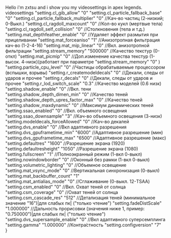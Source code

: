 Hello i'm zxtsu and i show you my videosettings in apex legends.
videosettings
"setting.cl_gib_allow"		"0"
	"setting.cl_particle_fallback_base"		"0"
	"setting.cl_particle_fallback_multiplier"		"0"	//Кач-во частиц (2-низкий; 0-Выкл.)
	"setting.cl_ragdoll_maxcount"		"0"						//Кол-во кукл (мертвые тела)
	"setting.cl_ragdoll_self_collision"		"0"					//Столкновения (тела и т.д.)
	"setting.mat_depthfeather_enable"		"0"					//Удаляет эффект размытия при прицеливании
	"setting.mat_forceaniso"		"1"							//Анизотропная фильтрация кач-во (1-2-4-16)
	"setting.mat_mip_linear"		"0"							//Вкл. анизотропной фильтрации
	"setting.stream_memory"		"500000"						//Качество текстур (0-откл)
	"setting.mat_picmip"		"0"								//Доп.изменение качества текстур (1-высок. 4-низк)(работает при параметре "setting.stream_memory" "0" )
	"setting.particle_cpu_level"		"0"						//Частицы обрабатываемые процессором (вспышки, взрывы)
	"setting.r_createmodeldecals"		"0"						//Декали, следы от ударов и прочее
	"setting.r_decals"		"0"									//Декали, следы от ударов и прочее
	"setting.r_lod_switch_scale"		"0.3"				//Качество моделей (0.6 низк)
	"setting.shadow_enable"		"0"								//Вкл. тени
	"setting.shadow_depth_dimen_min"		"0"					//Качество теней
	"setting.shadow_depth_upres_factor_max"		"0"				//Качество теней
	"setting.shadow_maxdynamic"		"0"							//Максимум динамических теней
	"setting.ssao_enabled"		"0"								//Вкл. объемного освещения
	"setting.ssao_downsample"		"3"							//Кач-во объемного освещения (3-низк)
	"setting.modeldecals_forceAllowed"		"0"			//Кач-во декалей
	"setting.dvs_enable"		"0"								//Вкл адаптивного разрешения
	"setting.dvs_gpuframetime_min"		"6000"					//Адаптивное разрешение (мин)
	"setting.dvs_gpuframetime_max"		"6500"					//Адаптивное разрешение	(макс)
	"setting.defaultres"		"1600"							//Разрешение экрана (1920)
	"setting.defaultresheight"		"1050"						//Разрешение экрана (1080)
	"setting.fullscreen"		"1"								//Полноэкранный режим (1-вкл 0-выкл)
	"setting.nowindowborder"		"0"							//Оконный без рамки (1-вкл 0-выкл)
	"setting.volumetric_lighting"		"0"						//Объемное освещение
	"setting.mat_vsync_mode"		"0"							//Вертикальная синхронизация (0-выкл)
	"setting.mat_backbuffer_count"		"1"					
	"setting.mat_antialias_mode"		"0"						//Сглаживание (0-выкл. 12-TSAA)
	"setting.csm_enabled"		"0"								//Вкл. Охват теней от солнца
	"setting.csm_coverage"		"0"								//Охват теней от солнца
	"setting.csm_cascade_res"		"512"						//Детализация теней (минимальное значение "16")|для слабых пк| ("только чтение")
	"setting.fadeDistScale"		"1.000000"						//Дальность прорисовки (значения ниже 1, пример: "0.750000")|для слабых пк| ("только чтение")
	"setting.dvs_supersample_enable"		"0"					//Вкл адаптивного суперсемплинга
	"setting.gamma"		"1.000000"								//Контра́стность
	"setting.configversion"		"7"							
}
